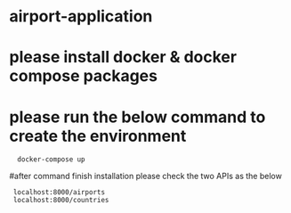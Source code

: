 # airport-application
# please install docker & docker compose packages 
# please run the below command to create the environment 
      docker-compose up

#after command finish installation please check the two APIs as the below 

     localhost:8000/airports
     localhost:8000/countries 
